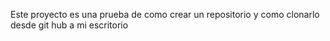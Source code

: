 Este proyecto es una prueba de como crear un repositorio y como clonarlo desde git hub a mi escritorio